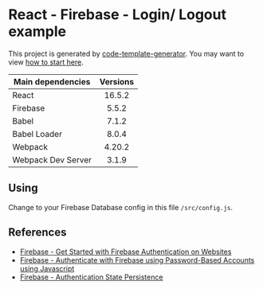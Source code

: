 # React - Firebase - Login/ Logout example
This project is generated by [code-template-generator](https://www.npmjs.com/package/code-template-generator). You may want to view [how to start here](HOWTO.md).

|Main dependencies|Versions|
|---|:---:|
|React|16.5.2|
|Firebase|5.5.2|
|Babel|7.1.2|
|Babel Loader|8.0.4|
|Webpack|4.20.2|
|Webpack Dev Server|3.1.9|

## Using
Change to your Firebase Database config in this file `/src/config.js`.

## References
* [Firebase - Get Started with Firebase Authentication on Websites](https://firebase.google.com/docs/auth/web/start)
* [Firebase - Authenticate with Firebase using Password-Based Accounts using Javascript](https://firebase.google.com/docs/auth/web/password-auth)
* [Firebase - Authentication State Persistence](https://firebase.google.com/docs/auth/web/auth-state-persistence)